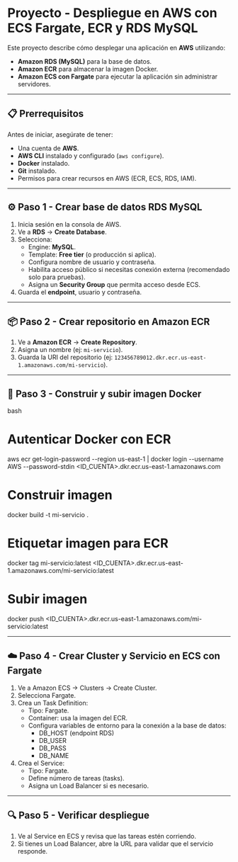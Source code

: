 # Proyecto - Despliegue en AWS con ECS Fargate, ECR y RDS MySQL

Este proyecto describe cómo desplegar una aplicación en **AWS** utilizando:
- **Amazon RDS (MySQL)** para la base de datos.
- **Amazon ECR** para almacenar la imagen Docker.
- **Amazon ECS con Fargate** para ejecutar la aplicación sin administrar servidores.

---

## 📋 Prerrequisitos

Antes de iniciar, asegúrate de tener:
- Una cuenta de **AWS**.
- **AWS CLI** instalado y configurado (`aws configure`).
- **Docker** instalado.
- **Git** instalado.
- Permisos para crear recursos en AWS (ECR, ECS, RDS, IAM).

---

## ⚙️ Paso 1 - Crear base de datos RDS MySQL

1. Inicia sesión en la consola de AWS.
2. Ve a **RDS** → **Create Database**.
3. Selecciona:
   - Engine: **MySQL**.
   - Template: **Free tier** (o producción si aplica).
   - Configura nombre de usuario y contraseña.
   - Habilita acceso público si necesitas conexión externa (recomendado solo para pruebas).
   - Asigna un **Security Group** que permita acceso desde ECS.
4. Guarda el **endpoint**, usuario y contraseña.

---

## 📦 Paso 2 - Crear repositorio en Amazon ECR

1. Ve a **Amazon ECR** → **Create Repository**.
2. Asigna un nombre (ej: `mi-servicio`).
3. Guarda la URI del repositorio (ej: `123456789012.dkr.ecr.us-east-1.amazonaws.com/mi-servicio`).

---

## 🐳 Paso 3 - Construir y subir imagen Docker

bash
# Autenticar Docker con ECR
aws ecr get-login-password --region us-east-1 | docker login --username AWS --password-stdin <ID_CUENTA>.dkr.ecr.us-east-1.amazonaws.com

# Construir imagen
docker build -t mi-servicio .

# Etiquetar imagen para ECR
docker tag mi-servicio:latest <ID_CUENTA>.dkr.ecr.us-east-1.amazonaws.com/mi-servicio:latest

# Subir imagen
docker push <ID_CUENTA>.dkr.ecr.us-east-1.amazonaws.com/mi-servicio:latest

---

## ☁️ Paso 4 - Crear Cluster y Servicio en ECS con Fargate

1. Ve a Amazon ECS → Clusters → Create Cluster.
2. Selecciona Fargate.
3. Crea un Task Definition:
   - Tipo: Fargate.
   - Container: usa la imagen del ECR.
   - Configura variables de entorno para la conexión a la base de datos:
     - DB_HOST (endpoint RDS)
     - DB_USER
     - DB_PASS
     - DB_NAME
4. Crea el Service:
   - Tipo: Fargate.
   - Define número de tareas (tasks).
   - Asigna un Load Balancer si es necesario.
  
---

## 🔍 Paso 5 - Verificar despliegue
1. Ve al Service en ECS y revisa que las tareas estén corriendo.
2. Si tienes un Load Balancer, abre la URL para validar que el servicio responde.
